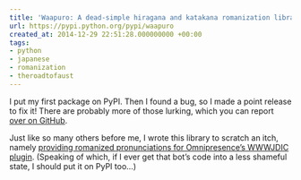```yaml
---
title: 'Waapuro: A dead-simple hiragana and katakana romanization library'
url: https://pypi.python.org/pypi/waapuro
created_at: 2014-12-29 22:51:28.000000000 +00:00
tags:
- python
- japanese
- romanization
- theroadtofaust
---
```


I put my first package on PyPI. Then I found a bug, so I made a point
release to fix it! There are probably more of those lurking, which you
can report [over on GitHub](https://github.com/kxz/waapuro/issues).

Just like so many others before me, I wrote this library to scratch an
itch, namely [providing romanized pronunciations for Omnipresence’s
WWWJDIC
plugin](https://github.com/kxz/omnipresence/commit/2bed7169f1fc4c2cc9273721d2efe2d9b8463484).
(Speaking of which, if I ever get that bot’s code into a less shameful
state, I should put it on PyPI too…)
